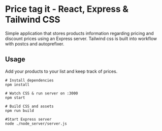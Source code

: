 # Price tag it - React, Express & Tailwind CSS 

Simple application that stores products information regarding pricing and discount prices using an Express server. Tailwind css is built into workflow with postcs and autoprefixer.

## Usage
Add your products to your list and keep track of prices.

```
# Install dependencies
npm install

# Watch CSS & run server on :3000
npm start

# Build CSS and assets
npm run build

#Start Express server
node ./node_server/server.js
```